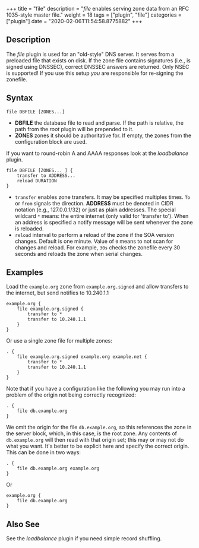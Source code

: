 +++
title = "file"
description = "*file* enables serving zone data from an RFC 1035-style master file."
weight = 18
tags = ["plugin", "file"]
categories = ["plugin"]
date = "2020-02-06T11:54:58.8775882"
+++

## Description

The *file* plugin is used for an "old-style" DNS server. It serves from a preloaded file that exists
on disk. If the zone file contains signatures (i.e., is signed using DNSSEC), correct DNSSEC answers
are returned. Only NSEC is supported! If you use this setup *you* are responsible for re-signing the
zonefile.

## Syntax

~~~
file DBFILE [ZONES...]
~~~

* **DBFILE** the database file to read and parse. If the path is relative, the path from the *root*
  plugin will be prepended to it.
* **ZONES** zones it should be authoritative for. If empty, the zones from the configuration block
  are used.

If you want to round-robin A and AAAA responses look at the *loadbalance* plugin.

~~~
file DBFILE [ZONES... ] {
    transfer to ADDRESS...
    reload DURATION
}
~~~

* `transfer` enables zone transfers. It may be specified multiples times. `To` or `from` signals
  the direction. **ADDRESS** must be denoted in CIDR notation (e.g., 127.0.0.1/32) or just as plain
  addresses. The special wildcard `*` means: the entire internet (only valid for 'transfer to').
  When an address is specified a notify message will be sent whenever the zone is reloaded.
* `reload` interval to perform a reload of the zone if the SOA version changes. Default is one minute.
  Value of `0` means to not scan for changes and reload. For example, `30s` checks the zonefile every 30 seconds
  and reloads the zone when serial changes.

## Examples

Load the `example.org` zone from `example.org.signed` and allow transfers to the internet, but send
notifies to 10.240.1.1

~~~ corefile
example.org {
    file example.org.signed {
        transfer to *
        transfer to 10.240.1.1
    }
}
~~~

Or use a single zone file for multiple zones:

~~~ corefile
. {
    file example.org.signed example.org example.net {
        transfer to *
        transfer to 10.240.1.1
    }
}
~~~

Note that if you have a configuration like the following you may run into a problem of the origin
not being correctly recognized:

~~~ corefile
. {
    file db.example.org
}
~~~

We omit the origin for the file `db.example.org`, so this references the zone in the server block,
which, in this case, is the root zone. Any contents of `db.example.org` will then read with that
origin set; this may or may not do what you want.
It's better to be explicit here and specify the correct origin. This can be done in two ways:

~~~ corefile
. {
    file db.example.org example.org
}
~~~

Or

~~~ corefile
example.org {
    file db.example.org
}
~~~

## Also See

See the *loadbalance* plugin if you need simple record shuffling.
